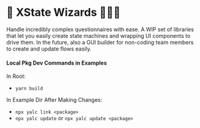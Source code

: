 # 🔮 XState Wizards 🧙🏽‍♂️

Handle incredibly complex questionnaires with ease. A WIP set of libraries that let you easily create state machines and wrapping UI components to drive them. In the future, also a GUI builder for non-coding team members to create and update flows easily.

#### Local Pkg Dev Commands in Examples

In Root:

- `yarn build`

In Example Dir After Making Changes:

- `npx yalc link <package>`
- `npx yalc update` or `npx yalc update <package>`
